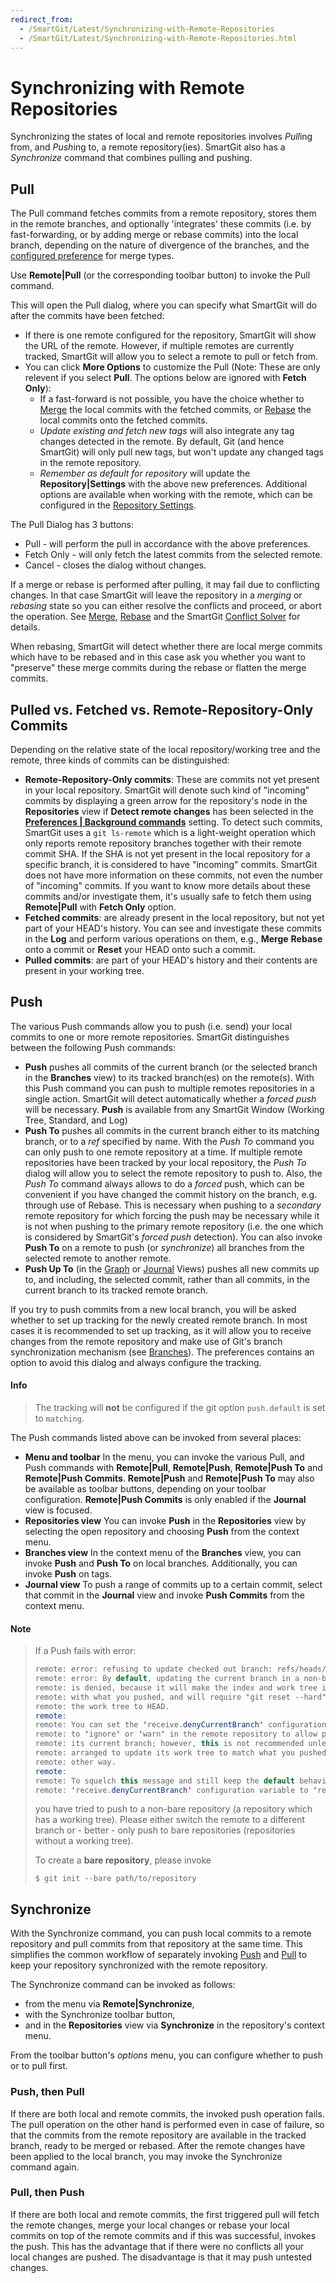 ```yaml
---
redirect_from:
  - /SmartGit/Latest/Synchronizing-with-Remote-Repositories
  - /SmartGit/Latest/Synchronizing-with-Remote-Repositories.html
---
```


# Synchronizing with Remote Repositories

Synchronizing the states of local and remote repositories involves *Pull*ing from, and *Push*ing to, a remote repository(ies). SmartGit also has a *Synchronize* command that combines pulling and pushing.

## Pull

The Pull command fetches commits from a remote repository, stores them in the remote branches, and optionally 'integrates' these commits (i.e. by fast-forwarding, or by adding merge or rebase commits) into the local branch, depending on the nature of divergence of the branches, and the [configured preference](Repository-Settings.md#fetch-and-pull) for merge types.

Use **Remote\|Pull** (or the corresponding toolbar button) to invoke the Pull command.

This will open the Pull dialog, where you can specify what SmartGit will do after the commits have been fetched:

- If there is one remote configured for the repository, SmartGit will show the URL of the remote. However, if multiple remotes are currently tracked, SmartGit will allow you to select a remote to pull or fetch from.
- You can click **More Options** to customize the Pull (Note: These are only relevent if you select **Pull**. The options below are ignored with **Fetch Only**):
    - If a fast-forward is not possible, you have the choice whether to [Merge](../Branch/Merge.md) the local commits with the fetched commits, or [Rebase](../Branch/Rebase.md) the local commits onto the fetched commits.
    - *Update existing and fetch new tags* will also integrate any tag changes detected in the remote. By default, Git (and hence SmartGit) will only pull new tags, but won't update any changed tags in the remote repository.
    - *Remember as default for repository* will update the **Repository\|Settings** with the above new preferences. Additional options are available when working with the remote, which can be configured in the [Repository Settings](Repository-Settings.md).

The Pull Dialog has 3 buttons:

- Pull - will perform the pull in accordance with the above preferences.
- Fetch Only - will only fetch the latest commits from the selected remote.
- Cancel - closes the dialog without changes.

If a merge or rebase is performed after pulling, it may fail due to conflicting changes. In that case SmartGit will leave the repository in a *merging* or *rebasing* state so you can either resolve the conflicts and proceed, or abort the operation. See [Merge](../Branch/Merge.md), [Rebase](../Branch/Rebase.md) and the SmartGit [Conflict Solver](../Branch/Conflict-Solver.md) for details.

When rebasing, SmartGit will detect whether there are local merge commits which have to be rebased and in this case ask you whether you want to "preserve" these merge commits during the rebase or flatten the merge commits.

## Pulled vs. Fetched vs. Remote-Repository-Only Commits

Depending on the relative state of the local repository/working tree and the remote, three kinds of commits can be distinguished:

- **Remote-Repository-Only commits**: These are commits not yet present in your local repository. SmartGit will denote such kind of "incoming" commits by displaying a green arrow for the repository's node in the
  **Repositories** view if **Detect remote changes** has been selected in the [**Preferences \| Background commands**](../Preferences/Commands.md#background-commands) setting. To detect such commits, SmartGit uses a `git ls-remote` which is a light-weight operation which only reports remote repository branches together with their remote commit SHA. If the SHA is not yet present in the local repository for a specific branch, it is considered to have "incoming" commits. SmartGit does not have more information on these commits, not even the number of "incoming" commits. If you want to know more details about these commits and/or investigate them, it's usually safe to fetch them using **Remote\|Pull** with **Fetch Only** option.
- **Fetched commits**: are already present in the local repository, but not yet part of your HEAD's history. You can see and investigate these commits in the **Log** and perform various operations on them, e.g., **Merge** **Rebase** onto a commit or **Reset** your HEAD onto such a commit.
- **Pulled commits**: are part of your HEAD's history and their contents are present in your working tree.

## Push

The various Push commands allow you to push (i.e. send) your local commits to one or more remote repositories. SmartGit distinguishes between the following Push commands:

- **Push** pushes all commits of the current branch (or the selected branch in the **Branches** view) to its tracked branch(es) on the remote(s). With this Push command you can push to multiple remotes repositories in a single action. SmartGit will detect automatically whether a *forced push* will be necessary.
  **Push** is available from any SmartGit Window (Working Tree, Standard, and Log)
- **Push To** pushes all commits in the current branch either to its matching branch, or to a *ref* specified by name. With the *Push To* command you can only push to one remote repository at a time. If multiple remote repositories have been tracked by your local repository, the *Push To* dialog will allow you to select the remote repository to push to. Also, the *Push To* command always allows to do a *forced* push, which can be convenient if you have changed the commit history on the branch, e.g. through use of Rebase. This is necessary when pushing to a *secondary* remote repository for which forcing the push may be necessary while it is not when pushing to the primary remote repository (i.e. the one which is considered by SmartGit's *forced push* detection). You can also invoke **Push To** on a remote to push (or *synchronize*) all branches from the selected remote to another remote.
- **Push Up To** (in the [Graph](../Graph-View.md) or [Journal](../Journal-View.md) Views) pushes all new commits up to, and including, the selected commit, rather than all commits, in the current branch to its tracked remote branch.

If you try to push commits from a new local branch, you will be asked whether to set up tracking for the newly created remote branch. In most cases it is recommended to set up tracking, as it will allow you to receive changes from the remote repository and make use of Git's branch synchronization mechanism (see [Branches](../Branch/Branching.md)). The preferences contains an option to avoid this dialog and always configure the tracking.

#### Info

> The tracking will **not** be configured if the git option `push.default` is set to `matching`.

The Push commands listed above can be invoked from several places:

- **Menu and toolbar** In the menu, you can invoke the various Pull, and Push commands with **Remote\|Pull**, **Remote\|Push**, **Remote\|Push To** and **Remote\|Push Commits**.
  **Remote\|Push** and **Remote\|Push To** may also be available as toolbar buttons, depending on your toolbar configuration.
  **Remote\|Push Commits** is only enabled if the **Journal** view is focused.
- **Repositories view** You can invoke **Push** in the **Repositories** view by selecting the open repository and choosing
  **Push** from the context menu.
- **Branches view** In the context menu of the **Branches** view, you can invoke **Push** and **Push To** on local branches. Additionally, you can invoke **Push** on tags.
- **Journal view** To push a range of commits up to a certain commit, select that commit in the **Journal** view and invoke **Push Commits**
  from the context menu.

#### Note

> If a Push fails with error:
>
>
>
>
> ``` java
> remote: error: refusing to update checked out branch: refs/heads/master
> remote: error: By default, updating the current branch in a non-bare repository
> remote: is denied, because it will make the index and work tree inconsistent
> remote: with what you pushed, and will require 'git reset --hard' to match
> remote: the work tree to HEAD.
> remote:
> remote: You can set the 'receive.denyCurrentBranch' configuration variable
> remote: to 'ignore' or 'warn' in the remote repository to allow pushing into
> remote: its current branch; however, this is not recommended unless you
> remote: arranged to update its work tree to match what you pushed in some
> remote: other way.
> remote:
> remote: To squelch this message and still keep the default behaviour, set
> remote: 'receive.denyCurrentBranch' configuration variable to 'refuse'.
> ```
>
>
>
> you have tried to push to a non-bare repository (a repository which has
> a working tree). Please either switch the remote to a different branch
> or - better - only push to bare repositories (repositories without a
> working tree).
>
> To create a **bare repository**, please invoke
>
> `$ git init --bare path/to/repository`

## Synchronize

With the Synchronize command, you can push local commits to a remote repository and pull commits from that repository at the same time. This simplifies the common workflow of separately invoking [Push](#push) and
[Pull](#pull) to keep your repository synchronized with the remote repository.

The Synchronize command can be invoked as follows:

- from the menu via **Remote\|Synchronize**,
- with the Synchronize toolbar button,
- and in the **Repositories** view via **Synchronize** in the repository's context menu.

From the toolbar button's *options* menu, you can configure whether to push or to pull first.

### Push, then Pull

If there are both local and remote commits, the invoked push operation fails. The pull operation on the other hand is performed even in case of failure, so that the commits from the remote repository are available in the tracked branch, ready to be merged or rebased. After the remote changes have been applied to the local branch, you may invoke the Synchronize command again.

### Pull, then Push

If there are both local and remote commits, the first triggered pull will fetch the remote changes, merge your local changes or rebase your local commits on top of the remote commits and if this was successful, invokes the push. This has the advantage that if there were no conflicts all your local changes are pushed. The disadvantage is that it may push untested changes.
